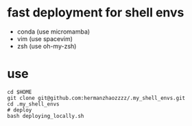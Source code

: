# fast deployment for shell envs
- conda (use micromamba)
- vim (use spacevim)
- zsh (use oh-my-zsh)

# use
```shell
cd $HOME
git clone git@github.com:hermanzhaozzzz/.my_shell_envs.git
cd .my_shell_envs
# deploy
bash deploying_locally.sh
```
